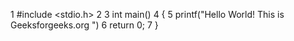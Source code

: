 1 #include <stdio.h>
2
3 int main()
4 {
5       printf("Hello World! This is Geeksforgeeks.org ")
6        return 0;
7  }
